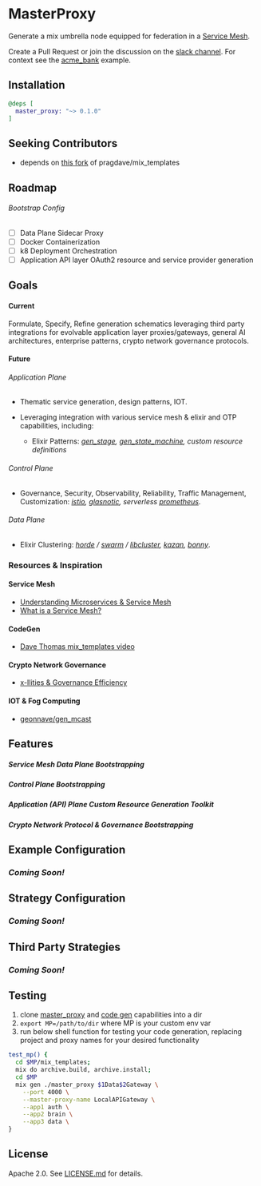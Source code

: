 # MasterProxy

Generate a mix umbrella node equipped for federation in a [Service Mesh](https://blog.envoyproxy.io/service-mesh-data-plane-vs-control-plane-2774e720f7fc).

Create a Pull Request or join the discussion on the [slack channel](https://join.slack.com/t/masterproxy/shared_invite/enQtNTQxNDYxMjM1MTI3LTM1Y2U3OTZkZTI5ZTlhZThiMjJhYTVjYTdiM2QzMTIzZjYyZjY5MDQ0NzU3MWI0OTVjZDc0NjMwNmE4NDcxNGQ). For context see the [acme_bank](https://github.com/wojtekmach/acme_bank) example.

## Installation

```elixir
@deps [
  master_proxy: "~> 0.1.0"
]
```

## Seeking Contributors

  - depends on [this fork](https://github.com/ericsteen/mix_templates) of pragdave/mix_templates

## Roadmap
###### Bootstrap Config
- [ ] Data Plane Sidecar Proxy
- [ ] Docker Containerization
- [ ] k8 Deployment Orchestration
- [ ] Application API layer OAuth2 resource and service provider generation

## Goals

#### Current

Formulate, Specify, Refine generation schematics leveraging third party integrations for evolvable application layer proxies/gateways, general AI architectures, enterprise patterns, crypto network governance protocols.

#### Future

###### Application Plane
- Thematic service generation, design patterns, IOT.

- Leveraging integration with various service mesh & elixir and OTP capabilities, including:

  - Elixir Patterns:  *[gen_stage](https://github.com/elixir-lang/gen_stage), [gen_state_machine](https://github.com/ericentin/gen_state_machine), custom resource definitions*

###### Control Plane
  - Governance, Security, Observability, Reliability, Traffic Management, Customization: *[istio](https://istio.io/), [glasnotic](https://glasnostic.com/), serverless*
 *[prometheus](https://github.com/deadtrickster/prometheus.erl)*.

###### Data Plane
  - Elixir Clustering: *[horde](https://github.com/derekkraan/horde) / [swarm](https://github.com/bitwalker/swarm) / [libcluster](https://github.com/bitwalker/libcluster), [kazan](https://github.com/obmarg/kazan), [bonny](https://github.com/coryodaniel/bonny)*.


### Resources & Inspiration

#### Service Mesh
- [Understanding Microservices & Service Mesh](https://medium.com/microservices-learning/understanding-microservices-communication-and-service-mesh-e888d1adc41)
- [What is a Service Mesh?](https://glasnostic.com/blog/what-is-a-service-mesh-istio-linkerd-envoy-consul)

#### CodeGen
- [Dave Thomas mix_templates video](https://pragdave.me/blog/2017/04/18/elixir-project-generator.html)

#### Crypto Network Governance
- [x-Ilities & Governance Efficiency](https://medium.com/@andrew_young/crypto-network-fundamentals-dfa11f15d026)

#### IOT & Fog Computing
- [geonnave/gen_mcast](https://github.com/geonnave/gen_mcast)

## Features

##### Service Mesh Data Plane Bootstrapping

##### Control Plane Bootstrapping

##### Application (API) Plane Custom Resource Generation Toolkit

##### Crypto Network Protocol & Governance Bootstrapping

## Example Configuration

### _Coming Soon!_

## Strategy Configuration

### _Coming Soon!_

## Third Party Strategies

### _Coming Soon!_

## Testing
1. clone [master_proxy](https://github.com/ericsteen/master_proxy) and [code gen](https://github.com/ericsteen/mix_templates) capabilities into a dir
2. `export MP=/path/to/dir` where MP is your custom env var
3. run below shell function for testing your code generation, replacing project and proxy names for your desired functionality

```bash
test_mp() {
  cd $MP/mix_templates;
  mix do archive.build, archive.install;
  cd $MP
  mix gen ./master_proxy $1Data$2Gateway \
    --port 4000 \
    --master-proxy-name LocalAPIGateway \
    --app1 auth \
    --app2 brain \
    --app3 data \
}
```

## License

Apache 2.0. See [LICENSE.md](LICENSE.md) for details.
